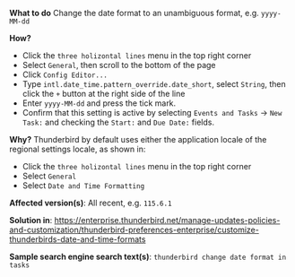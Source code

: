 **What to do**
  Change the date format to an unambiguous format, e.g. `yyyy-MM-dd`

**How?**
  - Click the `three holizontal lines` menu in the top right corner
  - Select `General`, then scroll to the bottom of the page
  - Click `Config Editor...`
  - Type `intl.date_time.pattern_override.date_short`, select `String`, then click the `+` button at the right side of the line
  - Enter `yyyy-MM-dd` and press the tick mark.
  - Confirm that this setting is active by selecting `Events and Tasks` -> `New Task:` and checking the `Start:` and `Due Date:` fields.

**Why?**
  Thunderbird by default uses either the application locale of the regional settings locale, as shown in:
  - Click the `three holizontal lines` menu in the top right corner
  - Select `General`
  - Select `Date and Time Formatting`

**Affected version(s)**: All recent, e.g. `115.6.1`

**Solution in**: https://enterprise.thunderbird.net/manage-updates-policies-and-customization/thunderbird-preferences-enterprise/customize-thunderbirds-date-and-time-formats

**Sample search engine search text(s)**: `thunderbird change date format in tasks`
